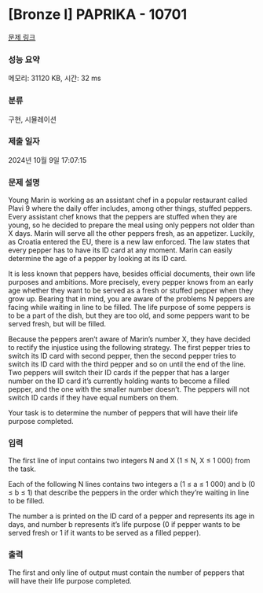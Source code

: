 # [Bronze I] PAPRIKA - 10701 

[문제 링크](https://www.acmicpc.net/problem/10701) 

### 성능 요약

메모리: 31120 KB, 시간: 32 ms

### 분류

구현, 시뮬레이션

### 제출 일자

2024년 10월 9일 17:07:15

### 문제 설명

<p>Young Marin is working as an assistant chef in a popular restaurant called Plavi 9 where the daily offer includes, among other things, stuffed peppers. Every assistant chef knows that the peppers are stuffed when they are young, so he decided to prepare the meal using only peppers not older than X days. Marin will serve all the other peppers fresh, as an appetizer. Luckily, as Croatia entered the EU, there is a new law enforced. The law states that every pepper has to have its ID card at any moment. Marin can easily determine the age of a pepper by looking at its ID card.</p>

<p>It is less known that peppers have, besides official documents, their own life purposes and ambitions. More precisely, every pepper knows from an early age whether they want to be served as a fresh or stuffed pepper when they grow up. Bearing that in mind, you are aware of the problems N peppers are facing while waiting in line to be filled. The life purpose of some peppers is to be a part of the dish, but they are too old, and some peppers want to be served fresh, but will be filled.</p>

<p>Because the peppers aren’t aware of Marin’s number X, they have decided to rectify the injustice using the following strategy. The first pepper tries to switch its ID card with second pepper, then the second pepper tries to switch its ID card with the third pepper and so on until the end of the line. Two peppers will switch their ID cards if the pepper that has a larger number on the ID card it’s currently holding wants to become a filled pepper, and the one with the smaller number doesn’t. The peppers will not switch ID cards if they have equal numbers on them.</p>

<p>Your task is to determine the number of peppers that will have their life purpose completed.</p>

### 입력 

 <p>The first line of input contains two integers N and X (1 ≤ N, X ≤ 1 000) from the task.</p>

<p>Each of the following N lines contains two integers a (1 ≤ a ≤ 1 000) and b (0 ≤ b ≤ 1) that describe the peppers in the order which they’re waiting in line to be filled.</p>

<p>The number a is printed on the ID card of a pepper and represents its age in days, and number b represents it’s life purpose (0 if pepper wants to be served fresh or 1 if it wants to be served as a filled pepper).</p>

### 출력 

 <p>The first and only line of output must contain the number of peppers that will have their life purpose completed.</p>

